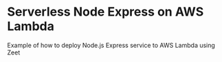 # Serverless Node Express on AWS Lambda

Example of how to deploy Node.js Express service to AWS Lambda using Zeet
